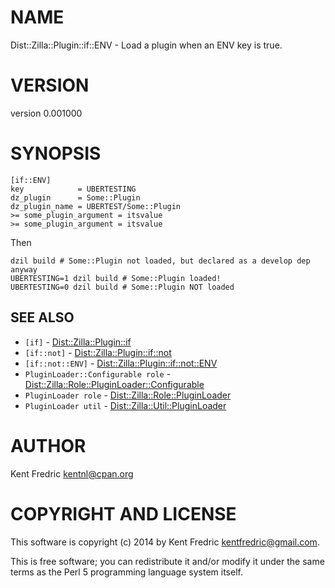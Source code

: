 # NAME

Dist::Zilla::Plugin::if::ENV - Load a plugin when an ENV key is true.

# VERSION

version 0.001000

# SYNOPSIS

    [if::ENV]
    key            = UBERTESTING
    dz_plugin      = Some::Plugin
    dz_plugin_name = UBERTEST/Some::Plugin
    >= some_plugin_argument = itsvalue
    >= some_plugin_argument = itsvalue

Then

    dzil build # Some::Plugin not loaded, but declared as a develop dep anyway
    UBERTESTING=1 dzil build # Some::Plugin loaded!
    UBERTESTING=0 dzil build # Some::Plugin NOT loaded

## SEE ALSO

- `[if]` - [Dist::Zilla::Plugin::if](https://metacpan.org/pod/Dist::Zilla::Plugin::if)
- `[if::not]` - [Dist::Zilla::Plugin::if::not](https://metacpan.org/pod/Dist::Zilla::Plugin::if::not)
- `[if::not::ENV]` - [Dist::Zilla::Plugin::if::not::ENV](https://metacpan.org/pod/Dist::Zilla::Plugin::if::not::ENV)
- `PluginLoader::Configurable role` - [Dist::Zilla::Role::PluginLoader::Configurable](https://metacpan.org/pod/Dist::Zilla::Role::PluginLoader::Configurable)
- `PluginLoader role` - [Dist::Zilla::Role::PluginLoader](https://metacpan.org/pod/Dist::Zilla::Role::PluginLoader)
- `PluginLoader util` - [Dist::Zilla::Util::PluginLoader](https://metacpan.org/pod/Dist::Zilla::Util::PluginLoader)

# AUTHOR

Kent Fredric <kentnl@cpan.org>

# COPYRIGHT AND LICENSE

This software is copyright (c) 2014 by Kent Fredric <kentfredric@gmail.com>.

This is free software; you can redistribute it and/or modify it under
the same terms as the Perl 5 programming language system itself.

